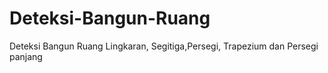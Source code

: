 # Deteksi-Bangun-Ruang
Deteksi Bangun Ruang Lingkaran, Segitiga,Persegi, Trapezium dan Persegi panjang
